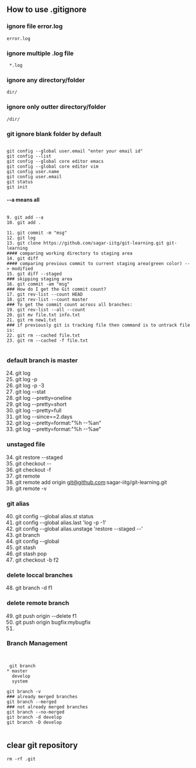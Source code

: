 
## How to use .gitignore

###  ignore file error.log
```
error.log
```

### ignore multiple .log file

```
 *.log
```


### ignore any directory/folder

```
dir/
```
### ignore only outter directory/folder

```
/dir/
```


### git ignore blank folder by default




```

git config --global user.email "enter your email id"
git config --list
git config --global core editor emacs
git config --global core editor vim
git config user.name
git config user.email
git status
git init

```

#### --a means all


```

9. git add --a
10. git add .

11. git commit -m "msg"
12. git log
13. git clone https://github.com/sagar-iitg/git-learning.git git-learning
#### comparing working directory to staging area
14. git diff 
#### comparing previous commit to current staging area(green color) --> modified
15. git diff --staged
### skipping staging area
16. git commit -am "msg"
### How do I get the Git commit count?
17. git rev-list --count HEAD
18. git rev-list --count master 
### To get the commit count across all branches:
19. git rev-list --all --count 
20. git mv file.txt info.txt
21. git rm new1.txt
### if previously git is tracking file then command is to untrack file is:
22. git rm --cached file.txt
23. git rm --cached -f file.txt


```

### default branch is master

24. git log
25. git log -p
26. git log -p -3
27. git log --stat
28. git log --pretty=oneline
29. git log --pretty=short
30. git log --pretty=full
31. git log --since==2.days
32. git log --pretty=format:"%h --%an"
33. git log --pretty=format:"%h --%ae"
### unstaged file
34. git restore --staged <file>
35. git checkout -- <file>
36. git checkout -f
37. git remote  
38. git remote add origin git@github.com:sagar-iitg/git-learning.git
39. git remote -v
### git alias
40. git config --global alias.st status 
41. git config --global alias.last 'log -p -1'
42. git config --global alias.unstage 'restore --staged --'
43. git branch
44. git config --global 
45. git stash
46. git stash pop
47. git checkout -b f2
### delete loccal branches
48. git branch -d f1
### delete remote branch
49. git push origin --delete f1
50. git push origin bugfix:mybugfix
51. 


### Branch Management




```


 git branch
* master
  develop
  system

git branch -v
### already merged branches
git branch --merged
### not already merged branches  
git branch --no-merged
git branch -d develop
git branch -D develop


```



## clear git repository


```
rm -rf .git

```

